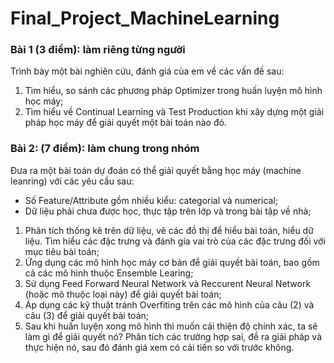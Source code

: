 # Final_Project_MachineLearning
### Bài 1 (3 điểm): làm riêng từng người
Trình bày một bài nghiên cứu, đánh giá của em về các vấn đề sau:
1)	 Tìm hiểu, so sánh các phương pháp Optimizer trong huấn luyện mô hình học máy;
2)	Tìm hiểu về Continual Learning và Test Production khi xây dựng một giải pháp học máy để giải quyết một bài toán nào đó.

### Bài 2: (7 điểm): làm chung trong nhóm
Đưa ra một bài toán dự đoán có thể giải quyết bằng học máy (machine leanring) với các yêu cầu sau:
-	Số Feature/Attribute gồm nhiều kiểu: categorial và numerical;
-	Dữ liệu phải chưa được học, thực tập trên lớp và trong bài tập về nhà;

1)	Phân tích thống kê trên dữ liệu, vẽ các đồ thị để hiểu bài toán, hiểu dữ liệu. Tìm hiểu các đặc trưng và đánh gía vai trò của các đặc trưng đối với mục tiêu bài toán;
2)	Ứng dụng các mô hình học máy cơ bản để giải quyết bài toán, bao gồm cả các mô hình thuộc Ensemble Learing;
3)	Sử dụng Feed Forward Neural Network và Reccurent Neural Network (hoặc mô thuộc loại này) để giải quyết bài toán;
4)	Áp dụng các kỹ thuật tránh Overfiting trên các mô hình của câu (2) và câu (3) để giải quyết bài toán;
5)	Sau khi huấn luyện xong mô hình thì muốn cải thiện độ chính xác, ta sẽ làm gì để giải quyết nó? Phân tích các trường hợp sai, đề ra giải pháp và thực hiện nó, sau đó đánh giá xem có cải tiến so với trước không. 

